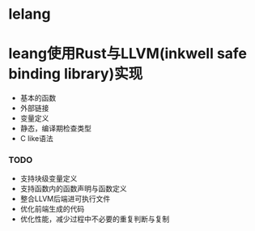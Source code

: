 # lelang
# leang使用Rust与LLVM(inkwell safe binding library)实现
+ 基本的函数
+ 外部链接
+ 变量定义
+ 静态，编译期检查类型
+ C like语法

### TODO
+ 支持块级变量定义
+ 支持函数内的函数声明与函数定义
+ 整合LLVM后端进可执行文件
+ 优化前端生成的代码
+ 优化性能，减少过程中不必要的重复判断与复制
